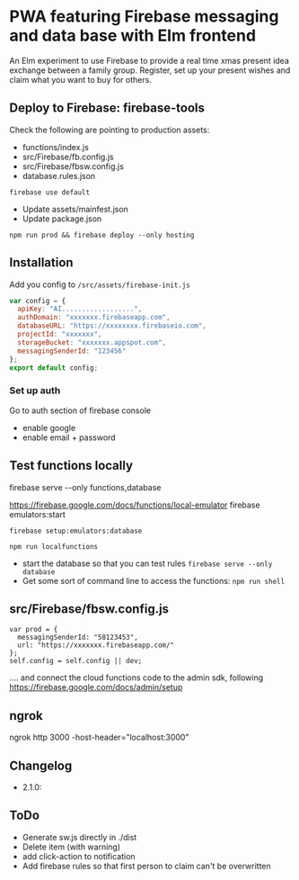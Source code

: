 # PWA featuring Firebase messaging and data base with Elm frontend

An Elm experiment to use Firebase to provide a real time xmas present idea exchange between a family group. Register, set up your present wishes and claim what you want to buy for others.

## Deploy to Firebase: firebase-tools

Check the following are pointing to production assets:

 - functions/index.js
 - src/Firebase/fb.config.js
 - src/Firebase/fbsw.config.js
 - database.rules.json 
 
`firebase use default`

 - Update assets/mainfest.json
 - Update package.json

```
npm run prod && firebase deploy --only hosting
```

## Installation

Add you config to `/src/assets/firebase-init.js`

```js
var config = {
  apiKey: "AI..................",
  authDomain: "xxxxxxx.firebaseapp.com",
  databaseURL: "https://xxxxxxxx.firebaseio.com",
  projectId: "xxxxxxx",
  storageBucket: "xxxxxxx.appspot.com",
  messagingSenderId: "123456"
};
export default config;
```

### Set up auth

Go to auth section of firebase console

- enable google
- enable email + password 


## Test functions locally

firebase serve --only functions,database

https://firebase.google.com/docs/functions/local-emulator
firebase emulators:start


```
firebase setup:emulators:database

npm run localfunctions
```

- start the database so that you can test rules `firebase serve --only database`
- Get some sort of command line to access the functions: `npm run shell`


## src/Firebase/fbsw.config.js
```
var prod = {
  messagingSenderId: "58123453",
  url: "https://xxxxxxx.firebaseapp.com/"
};
self.config = self.config || dev;
```

.... and connect the cloud functions code to the admin sdk, following https://firebase.google.com/docs/admin/setup

## ngrok 

ngrok http 3000 -host-header="localhost:3000"



## Changelog

 - 2.1.0:


## ToDo

 * Generate sw.js directly in ./dist
 * Delete item (with warning)
 * add click-action to notification
 * Add firebase rules so that first person to claim can't be overwritten
